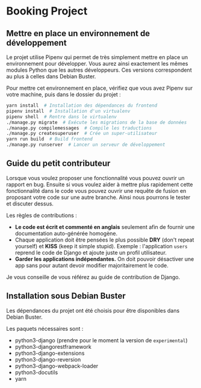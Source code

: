 # Booking Project

## Mettre en place un environnement de développement

Le projet utilise Pipenv qui permet de très simplement mettre en place un environnement pour développer.
Vous aurez ainsi exactement les mêmes modules Python que les autres développeurs.
Ces versions correspondent au plus à celles dans Debian Buster.

Pour mettre cet environnement en place, vérifiez que vous avez Pipenv sur votre machine, puis dans le dossier du projet :

```bash
yarn install  # Installation des dépendances du frontend
pipenv install  # Installation d'un virtualenv
pipenv shell  # Rentre dans le virtualenv
./manage.py migrate  # Exécute les migrations de la base de données
./manage.py compilemessages  # Compile les traductions
./manage.py createsuperuser  # Crée un super-utilisateur
yarn run build  # Build frontend
./manage.py runserver  # Lancer un serveur de développement
```

## Guide du petit contributeur

Lorsque vous voulez proposer une fonctionnalité vous pouvez ouvrir un rapport en bug.
Ensuite si vous voulez aider à mettre plus rapidement cette fonctionnalité dans le code vous pouvez ouvrir une requête de fusion en proposant votre code sur une autre branche. Ainsi nous pourrons le tester et discuter dessus.

Les règles de contributions :

  * **Le code est écrit et commenté en anglais** seulement afin de fournir une documentation auto-générée homogène.
  * Chaque application doit être pensées le plus possible **DRY** (don't repeat yourself) et **KISS** (keep it simple stupid).
    Exemple : l'application `users` reprend le code de Django et ajoute juste un profil utilisateur.
  * **Garder les applications indépendantes.**
    On doit pouvoir désactiver une app sans pour autant devoir modifier majoritairement le code.

Je vous conseille de vous référez au guide de contribution de Django.

## Installation sous Debian Buster

Les dépendances du projet ont été choisis pour être disponibles dans Debian
Buster.

Les paquets nécessaires sont :

  * python3-django (prendre pour le moment la version de `experimental`)
  * python3-djangorestframework
  * python3-django-extensions
  * python3-django-reversion
  * python3-django-webpack-loader
  * python3-docutils
  * yarn

